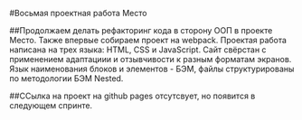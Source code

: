 #Восьмая проектная работа Место

##Продолжаем делать рефакторинг кода в сторону ООП в проекте Место. Также впервые собираем проект на webpack. Проектая работа написана на трех языка: HTML, CSS и JavaScript. Сайт свёрстан с применением адаптациии и отзывчивости к разным форматам экранов. Язык наименования блоков и элементов - БЭМ, файлы структурированы по методологии БЭМ Nested.

##ССылка на проект
на github pages отсутсвует, но появится в следующем спринте. 
